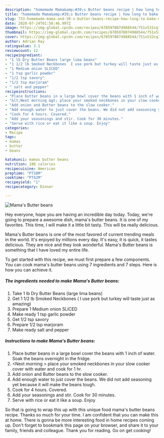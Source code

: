 ```yaml
---
description: "homemade Mama&amp;#39;s Butter beans recipe | how long to bake Mama&amp;#39;s Butter beans"
title: "homemade Mama&amp;#39;s Butter beans recipe | how long to bake Mama&amp;#39;s Butter beans"
slug: 733-homemade-mama-and-39-s-butter-beans-recipe-how-long-to-bake-mama-and-39-s-butter-beans
date: 2020-07-24T01:58:46.997Z
image: https://img-global.cpcdn.com/recipes/6705978074988544/751x532cq70/mamas-butter-beans-recipe-main-photo.jpg
thumbnail: https://img-global.cpcdn.com/recipes/6705978074988544/751x532cq70/mamas-butter-beans-recipe-main-photo.jpg
cover: https://img-global.cpcdn.com/recipes/6705978074988544/751x532cq70/mamas-butter-beans-recipe-main-photo.jpg
author: Adrian Ray
ratingvalue: 3.1
reviewcount: 12
recipeingredient:
- "1 lb Dry Butter Beans large lima beans"
- "1 1/2 lb Smoked Neckbones  I use pork but turkey will taste just as amazing"
- "1 Medium onion SLICED"
- "1 tsp garlic powder"
- "1/2 tsp savory"
- "1/2 tsp marjoram"
- " salt and pepper"
recipeinstructions:
- "Place butter beans in a large bowl cover the beans with 1 inch of water. Soak the beans overnight in the fridge."
- "&lt;Next morning &gt; place your smoked neckbones in your slow cooker  cover with water and cook for 1 hr."
- "Add onion and Butter beans to the slow cooker."
- "Add enough water to just cover the beans. We did not add seasoning yet because it will make the beans tough."
- "Cook for 4 hours. Covered."
- "Add your seasonings and stir. Cook for 30 minutes."
- "Serve with rice or eat it like a soup. Enjoy"
categories:
- Recipe
tags:
- mamas
- butter
- beans

katakunci: mamas butter beans 
nutrition: 188 calories
recipecuisine: American
preptime: "PT10M"
cooktime: "PT42M"
recipeyield: "1"
recipecategory: Dinner

---
```



![Mama&#39;s Butter beans](https://img-global.cpcdn.com/recipes/6705978074988544/751x532cq70/mamas-butter-beans-recipe-main-photo.jpg)

Hey everyone, hope you are having an incredible day today. Today, we're going to prepare a awesome dish, mama&#39;s butter beans. It is one of my favorites. This time, I will make it a little bit tasty. This will be really delicious.

Mama&#39;s Butter beans is one of the most favored of current trending meals in the world. It's enjoyed by millions every day. It's easy, it is quick, it tastes delicious. They are nice and they look wonderful. Mama&#39;s Butter beans is something that I have loved my entire life.




To get started with this recipe, we must first prepare a few components. You can cook mama&#39;s butter beans using 7 ingredients and 7 steps. Here is how you can achieve it.

<!--inarticleads1-->

##### The ingredients needed to make Mama&#39;s Butter beans:

1. Take 1 lb Dry Butter Beans (large lima beans)
1. Get 1 1/2 lb Smoked Neckbones ( I use pork but turkey will taste just as amazing)
1. Prepare 1 Medium onion SLICED
1. Make ready 1 tsp garlic powder
1. Get 1/2 tsp savory
1. Prepare 1/2 tsp marjoram
1. Make ready  salt and pepper




<!--inarticleads2-->

##### Instructions to make Mama&#39;s Butter beans:

1. Place butter beans in a large bowl cover the beans with 1 inch of water. Soak the beans overnight in the fridge.
1. &lt;Next morning &gt; place your smoked neckbones in your slow cooker  cover with water and cook for 1 hr.
1. Add onion and Butter beans to the slow cooker.
1. Add enough water to just cover the beans. We did not add seasoning yet because it will make the beans tough.
1. Cook for 4 hours. Covered.
1. Add your seasonings and stir. Cook for 30 minutes.
1. Serve with rice or eat it like a soup. Enjoy




So that is going to wrap this up with this unique food mama&#39;s butter beans recipe. Thanks so much for your time. I am confident that you can make this at home. There is gonna be more interesting food in home recipes coming up. Don't forget to bookmark this page on your browser, and share it to your family, friends and colleague. Thank you for reading. Go on get cooking!
